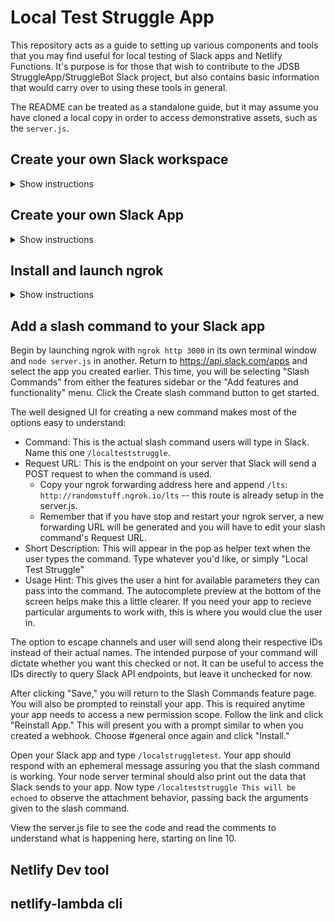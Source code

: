 # Local Test Struggle App

This repository acts as a guide to setting up various components and tools that you may find useful for local testing of Slack apps and Netlify Functions. It's purpose is for those that wish to contribute to the JDSB StruggleApp/StruggleBot Slack project, but also contains basic information that would carry over to using these tools in general.

The README can be treated as a standalone guide, but it may assume you have cloned a local copy in order to access demonstrative assets, such as the `server.js`.

## Create your own Slack workspace

<details>
  
<summary>Show instructions</summary>
  
You should already have a Slack account and be signed in at https://slack.com.

Navigate to https://slack.com/create and enter the email address that you wish to use for this workspace. You'll be asked for a confirmation number that you should receieve via email shortly.

After entering the confirmation number, you will be asked to name your team. This will be the initial name of both your Slack workspace and the URL, e.g. "My Team" and `myteam.slack.com`. The next step requests a project that your team is working on. This will be designated as a default channel in your workspace and can be whatever you like. If you enter "My StruggleApp function", `#my-struggleapp-function` channel will be created.

If you're working solo or not sure who you're going to invite yet, you can skip the step for inviting team mates.

You should now be looking at your very own workspace in the Slack browser app. If you use the Slack desktop app and wish to add the workspace there:

1. Click the + plus sign button on the far left side of the app, or choose "Sign in to another workspace" from the sidebar dropdown menu or the `Window` drop down in the menu bar.
1. No matter which method you chose, you will be directed to https://slack.com/ssb/add -- enter your workspace URL as prompted.
1. If you aren't logged into your workspace on Slack's website, you will be asked for the email address and password tied to this workspace.
1. You should then be prompted to open the workspace in the Slack desktop application.

A quick note on adding the workspace to your Slack mobile app:
You should be able to access your workspaces on your mobile app by tapping the icon that looks 4 squares ina 2x2 formation. The onscreen instructions should make it fairly obvious how to add the workspace from there.

Slack will prompt you to finish signing up:

![](../images/finishsigningup.png)

Here are some quick steps to handle that:

1. Set your name and password, and check whether or not to allow Slack to email you. Click next.
1. Change your workspace name and Slack URL to something else if you'd like. Click next.
1. Provide the email addresses of people you would like to invite, or generate an invite link. This is optional, click finish when you're done.

Your workspace is all set! Slackbot will introduce itself and you can poke around and play with whatever you like.

</details>

## Create your own Slack App

<details>

<summary>Show instructions</summary>

Navigate to https://api.slack.com. This is your first stop for familiarizing yourself with the Slack api and how to work with apps and bots. Peruse the wealth of information at your leisure, but for now, let's create an app.

### Create your app

Click "Your Apps" in the upper right corner, right next to "Documentation" and "Tutorials". Alternatively, navigate directly to https://api.slack.com/apps.

Click "Create new app" and a dialog will appear asking for a name and a workspace. Try naming your app "LocalTestStruggleApp" and selecting the workspace you created earlier. Keep in mind that while you can rename an app, it is forever tied to the workspace you choose here. Click "Create app" to continue.

You should now be looking at your app's Basic Information page. Note that while your app exists, it is not yet installed to your workspace and has no functionality. Also take note of the App Credentials section. You'll return to these later.

For now, click on "Add features and functionality" and then "Incoming Webhooks." Webhooks are one way for an outside application or request to send a message to your Slack workspace. Click the switch to activate incoming webhooks from "off" to "on" and then click "Add New Webhook to Workspace."

You will then be prompted to choose a location for the webhook to post to. Since Slack creates #general in your workspace by default, choose that from the drop down menu for the sake of simplicity and click "Install." This will generate a new webhook URL and provide you with a sample curl request. Copy and paste the curl request into your terminal and your app will send the message "Hello, World!" to your #general channel.

Before doing anything else with your new Slack app, move on to the next section where you'll install a helpful local testing tool.

<!-- TODO: Build a slash command, integrate with Netlify/connect the dots, provide deployable example function in repo, etc -->

#### Points of interest:

- API References: Explore the [Web](https://api.slack.com/web), [Events](https://api.slack.com/events-api), [Conversations](https://api.slack.com/conversations-api), and [Real Time Messaging](https://api.slack.com/rtm) APIs.

- [Block Kit Builder](https://api.slack.com/tools/block-kit-builder): Learn more about constructing Slack messages with their Block Kit and good ol' JSON.

- [Slack Developer Tools](https://devtools.builtbyslack.com/): Special shout out to SDT. Install this in your workspace and have the Slack API docs at your fingertips with the `/sdt` command.

- [Tools built by Slack](https://api.slack.com/tools): Check out tools like [Bolt](https://github.com/slackapi/bolt), the official framework for building Slack apps quickly.

</details>

## Install and launch ngrok

<details>

<summary>Show instructions</summary>

Ngrok is a useful tool for exposing your local webserver to the internet.

### Ngrok download and setup

Navigate to https://ngrok.com/ and sign up for free. Using your GitHub account eases this process along.

After being redirected to https://dashboard.ngrok.com/get-started, follow the installation and setup steps. On Mac, you could take this approach to installation:

Download the appropriate version of ngrok. From your terminal, enter this command: `unzip path/to/downloaded/nkrok.zip -d /usr/local/bin`. This uses the `-d` switch to unzip the contents of your ngrok download to the specified folder. In this case, to `/usr/local/bin`. This will allow the `ngrok` command to be used in anywhere on your system.

Read the top answer on [this stackexchange question](https://unix.stackexchange.com/questions/8656/usr-bin-vs-usr-local-bin-on-linux) for why you would want to put it here.

You could also just keep it in any folder of your choice or install it through a package manager like Homebrew.

The third step on the getting started page provides the authtoken command for you to paste in terminal, but you can retrieve your token at any time by clicking on "Auth" in the sidebar.

### Using ngrok

You should now be able to type `ngrok http 3000` to open up a tunnel to your localhost on port 3000. Ngrok will expose your local server with a randomly generated URL in the form of _randomstuff_.ngrok.io.

If you try to navigate to this URL when not running a local server, you will redirect to an error page. You can observe the bad requests from the terminal window that is running ngrok or from http://localhost:4040/inspect/http.

To actually see ngrok in action, run one of your local projects and initiate an `ngrok http [port number your run your project on]` and navigate to the URL ngrok provides. If you don't have a project handy but you've cloned this repository, This repository provides a simple Express/Node server that runs on port 3000. Run `node server.js` from this repository's directory in one terminal window, and `ngrok http 3000` in another. You should see the same result on `localhost:3000` as you do when you access the ngrok fowarding URL.

_Note: you can stop your node and ngrok servers from running with `ctrl+C`._

To really appreciate the magic that is happening here, grab your mobile device and navigate to the ngrok URL. You will see your local project running there. This demonstrates that your local server is open to anyone your share the ngrok URL with.

### Notes on localhost and ngrok URLs

With a free account, ngrok will generate a new random URL everytime you start it up. Keep in mind these aren't permanant and that any hooks or other outside references to the URL will have to be updated to the new URL if you restart ngrok.

However, the URL will persist as long as you keep ngrok running. Feel free to start and stop your local server as many times as you like. Using the earlier example, run ngrok and navigate to the URL to be redirected to the expected error page. Next, run the server.js from this repository and reload the ngrok URL to see that it is now forwarding your local project. If you stop the Node server, the ngrok URL will return the error page on reload, but the URL will persist for the next time you start up your local server.

</details>

## Add a slash command to your Slack app

Begin by launching ngrok with `ngrok http 3000` in its own terminal window and `node server.js` in another. Return to https://api.slack.com/apps and select the app you created earlier. This time, you will be selecting "Slash Commands" from either the features sidebar or the "Add features and functionality" menu. Click the Create slash command button to get started.

The well designed UI for creating a new command makes most of the options easy to understand:

- Command: This is the actual slash command users will type in Slack. Name this one `/localteststruggle`.
- Request URL: This is the endpoint on your server that Slack will send a POST request to when the command is used.
  - Copy your ngrok forwarding address here and append `/lts`: `http://randomstuff.ngrok.io/lts` -- this route is already setup in the server.js.
  - Remember that if you have stop and restart your ngrok server, a new forwarding URL will be generated and you will have to edit your slash command's Request URL.
- Short Description: This will appear in the pop as helper text when the user types the command. Type whatever you'd like, or simply "Local Test Struggle"
- Usage Hint: This gives the user a hint for available parameters they can pass into the command. The autocomplete preview at the bottom of the screen helps make this a little clearer. If you need your app to recieve particular arguments to work with, this is where you would clue the user in.

The option to escape channels and user will send along their respective IDs instead of their actual names. The intended purpose of your command will dictate whether you want this checked or not. It can be useful to access the IDs directly to query Slack API endpoints, but leave it unchecked for now.

After clicking "Save," you will return to the Slash Commands feature page. You will also be prompted to reinstall your app. This is required anytime your app needs to access a new permission scope. Follow the link and click "Reinstall App." This will present you with a prompt similar to when you created a webhook. Choose #general once again and click "Install."

Open your Slack app and type `/localstruggletest`. Your app should respond with an ephemeral message assuring you that the slash command is working. Your node server terminal should also print out the data that Slack sends to your app. Now type `/localteststruggle This will be echoed` to observe the attachment behavior, passing back the arguments given to the slash command.

View the server.js file to see the code and read the comments to understand what is happening here, starting on line 10.

## Netlify Dev tool

## netlify-lambda cli
